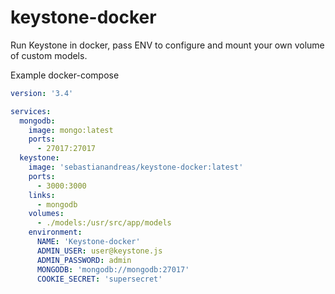 # keystone-docker

Run Keystone in docker, pass ENV to configure and mount your own volume of custom models.

Example docker-compose

```yml
version: '3.4'

services:
  mongodb:
    image: mongo:latest
    ports:
      - 27017:27017
  keystone:
    image: 'sebastianandreas/keystone-docker:latest'
    ports:
      - 3000:3000
    links:
      - mongodb
    volumes:
      - ./models:/usr/src/app/models
    environment:
      NAME: 'Keystone-docker'
      ADMIN_USER: user@keystone.js
      ADMIN_PASSWORD: admin
      MONGODB: 'mongodb://mongodb:27017'
      COOKIE_SECRET: 'supersecret'
```
